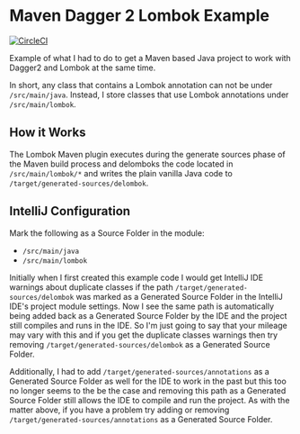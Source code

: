# Maven Dagger 2 Lombok Example

[![CircleCI](https://circleci.com/gh/jeremywall/maven-dagger2-lombok-example/tree/main.svg?style=svg)](https://circleci.com/gh/jeremywall/maven-dagger2-lombok-example/tree/main)

Example of what I had to do to get a Maven based Java project to work with Dagger2 and Lombok at the same time.

In short, any class that contains a Lombok annotation can not be under `/src/main/java`. Instead, I store classes that use Lombok annotations under `/src/main/lombok`.

## How it Works

The Lombok Maven plugin executes during the generate sources phase of the Maven build process and delomboks the code located in `/src/main/lombok/*` and writes the plain vanilla Java code to `/target/generated-sources/delombok`.

## IntelliJ Configuration

Mark the following as a Source Folder in the module:

* `/src/main/java`
* `/src/main/lombok`

Initially when I first created this example code I would get IntelliJ IDE warnings about duplicate classes if the path `/target/generated-sources/delombok` was marked as a Generated Source Folder in the IntelliJ IDE's project module settings. Now I see the same path is automatically being added back as a Generated Source Folder by the IDE and the project still compiles and runs in the IDE. So I'm just going to say that your mileage may vary with this and if you get the duplicate classes warnings then try removing `/target/generated-sources/delombok` as a Generated Source Folder.

Additionally, I had to add `/target/generated-sources/annotations` as a Generated Source Folder as well for the IDE to work in the past but this too no longer seems to the be the case and removing this path as a Generated Source Folder still allows the IDE to compile and run the project. As with the matter above, if you have a problem try adding or removing `/target/generated-sources/annotations` as a Generated Source Folder.
